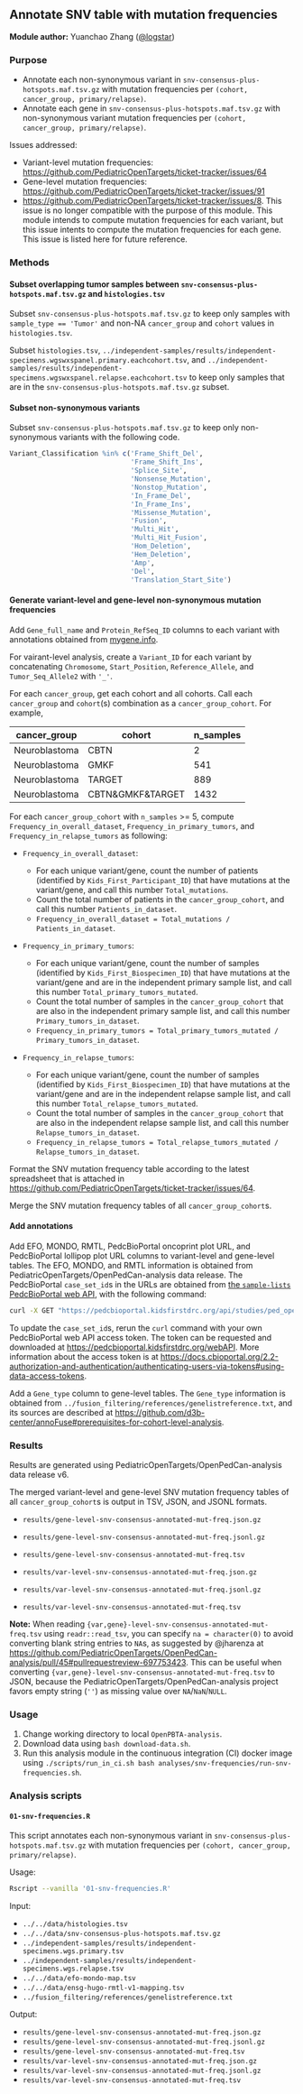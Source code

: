 ## Annotate SNV table with mutation frequencies

**Module author:** Yuanchao Zhang ([@logstar](https://github.com/logstar))

### Purpose

- Annotate each non-synonymous variant in `snv-consensus-plus-hotspots.maf.tsv.gz` with mutation frequencies per `(cohort, cancer_group, primary/relapse)`.
- Annotate each gene in `snv-consensus-plus-hotspots.maf.tsv.gz` with non-synonymous variant mutation frequencies per `(cohort, cancer_group, primary/relapse)`.

Issues addressed:

- Variant-level mutation frequencies: <https://github.com/PediatricOpenTargets/ticket-tracker/issues/64>
- Gene-level mutation frequencies: <https://github.com/PediatricOpenTargets/ticket-tracker/issues/91>
- <https://github.com/PediatricOpenTargets/ticket-tracker/issues/8>. This issue is no longer compatible with the purpose of this module. This module intends to compute mutation frequencies for each variant, but this issue intents to compute the mutation frequencies for each gene. This issue is listed here for future reference.

### Methods

#### Subset overlapping tumor samples between `snv-consensus-plus-hotspots.maf.tsv.gz` and `histologies.tsv`

Subset `snv-consensus-plus-hotspots.maf.tsv.gz` to keep only samples with `sample_type == 'Tumor'` and non-NA `cancer_group` and `cohort` values in `histologies.tsv`.

Subset `histologies.tsv`, `../independent-samples/results/independent-specimens.wgswxspanel.primary.eachcohort.tsv`, and `../independent-samples/results/independent-specimens.wgswxspanel.relapse.eachcohort.tsv` to keep only samples that are in the `snv-consensus-plus-hotspots.maf.tsv.gz` subset.

#### Subset non-synonymous variants

Subset `snv-consensus-plus-hotspots.maf.tsv.gz` to keep only non-synonymous variants with the following code.

```R
Variant_Classification %in% c('Frame_Shift_Del',
                              'Frame_Shift_Ins',
                              'Splice_Site',
                              'Nonsense_Mutation',
                              'Nonstop_Mutation',
                              'In_Frame_Del',
                              'In_Frame_Ins',
                              'Missense_Mutation',
                              'Fusion',
                              'Multi_Hit',
                              'Multi_Hit_Fusion',
                              'Hom_Deletion',
                              'Hem_Deletion',
                              'Amp',
                              'Del',
                              'Translation_Start_Site')
```

#### Generate variant-level and gene-level non-synonymous mutation frequencies

Add `Gene_full_name` and `Protein_RefSeq_ID` columns to each variant with annotations obtained from [mygene.info](http://mygene.info/about).

For vairant-level analysis, create a `Variant_ID` for each variant by concatenating `Chromosome`, `Start_Position`, `Reference_Allele`, and `Tumor_Seq_Allele2` with `'_'`.

For each `cancer_group`, get each cohort and all cohorts. Call each `cancer_group` and `cohort`(s) combination as a `cancer_group_cohort`. For example,

| cancer_group  | cohort           | n_samples |
|---------------|------------------|-----------|
| Neuroblastoma | CBTN             | 2         |
| Neuroblastoma | GMKF             | 541       |
| Neuroblastoma | TARGET           | 889       |
| Neuroblastoma | CBTN&GMKF&TARGET | 1432      |

For each `cancer_group_cohort` with `n_samples` >= 5, compute `Frequency_in_overall_dataset`, `Frequency_in_primary_tumors`, and `Frequency_in_relapse_tumors` as following:

- `Frequency_in_overall_dataset`:
  - For each unique variant/gene, count the number of patients (identified by `Kids_First_Participant_ID`) that have mutations at the variant/gene, and call this number `Total_mutations`.
  - Count the total number of patients in the `cancer_group_cohort`, and call this number `Patients_in_dataset`.
  - `Frequency_in_overall_dataset = Total_mutations / Patients_in_dataset`.

- `Frequency_in_primary_tumors`:
  - For each unique variant/gene, count the number of samples (identified by `Kids_First_Biospecimen_ID`) that have mutations at the variant/gene and are in the independent primary sample list, and call this number `Total_primary_tumors_mutated`.
  - Count the total number of samples in the `cancer_group_cohort` that are also in the independent primary sample list, and call this number `Primary_tumors_in_dataset`.
  - `Frequency_in_primary_tumors = Total_primary_tumors_mutated / Primary_tumors_in_dataset`.

- `Frequency_in_relapse_tumors`:
  - For each unique variant/gene, count the number of samples (identified by `Kids_First_Biospecimen_ID`) that have mutations at the variant/gene and are in the independent relapse sample list, and call this number `Total_relapse_tumors_mutated`.
  - Count the total number of samples in the `cancer_group_cohort` that are also in the independent relapse sample list, and call this number `Relapse_tumors_in_dataset`.
  - `Frequency_in_relapse_tumors = Total_relapse_tumors_mutated / Relapse_tumors_in_dataset`.

Format the SNV mutation frequency table according to the latest spreadsheet that is attached in <https://github.com/PediatricOpenTargets/ticket-tracker/issues/64>.

Merge the SNV mutation frequency tables of all `cancer_group_cohort`s.

#### Add annotations

Add EFO, MONDO, RMTL, PedcBioPortal oncoprint plot URL, and PedcBioPortal lollipop plot URL columns to variant-level and gene-level tables. The EFO, MONDO, and RMTL information is obtained from PediatricOpenTargets/OpenPedCan-analysis data release. The PedcBioPortal `case_set_id`s in the URLs are obtained from [the `sample-lists` PedcBioPortal web API](https://pedcbioportal.kidsfirstdrc.org/api/swagger-ui.html#/Sample_Lists), with the following command:

```bash
curl -X GET "https://pedcbioportal.kidsfirstdrc.org/api/studies/ped_opentargets_2021/sample-lists" -H "accept: application/json" -H "Authorization: Bearer YOUR-API-ACCESS-TOKEN" > ped_opentargets_2021_pedcbio_case_set_ids.json
```

To update the `case_set_id`s, rerun the `curl` command with your own PedcBioPortal web API access token. The token can be requested and downloaded at <https://pedcbioportal.kidsfirstdrc.org/webAPI>. More information about the access token is at <https://docs.cbioportal.org/2.2-authorization-and-authentication/authenticating-users-via-tokens#using-data-access-tokens>.

Add a `Gene_type` column to gene-level tables. The `Gene_type` information is obtained from `../fusion_filtering/references/genelistreference.txt`, and its sources are described at <https://github.com/d3b-center/annoFuse#prerequisites-for-cohort-level-analysis>.

### Results

Results are generated using PediatricOpenTargets/OpenPedCan-analysis data release v6.

The merged variant-level and gene-level SNV mutation frequency tables of all `cancer_group_cohort`s is output in TSV, JSON, and JSONL formats.

- `results/gene-level-snv-consensus-annotated-mut-freq.json.gz`
- `results/gene-level-snv-consensus-annotated-mut-freq.jsonl.gz`
- `results/gene-level-snv-consensus-annotated-mut-freq.tsv`

- `results/var-level-snv-consensus-annotated-mut-freq.json.gz`
- `results/var-level-snv-consensus-annotated-mut-freq.jsonl.gz`
- `results/var-level-snv-consensus-annotated-mut-freq.tsv`

**Note:** When reading `{var,gene}-level-snv-consensus-annotated-mut-freq.tsv` using `readr::read_tsv`, you can specify `na = character(0)` to avoid converting blank string entries to `NA`s, as suggested by @jharenza at <https://github.com/PediatricOpenTargets/OpenPedCan-analysis/pull/45#pullrequestreview-697753423>. This can be useful when converting `{var,gene}-level-snv-consensus-annotated-mut-freq.tsv` to JSON, because the PediatricOpenTargets/OpenPedCan-analysis project favors empty string (`''`) as missing value over `NA`/`NaN`/`NULL`.

### Usage

1. Change working directory to local `OpenPBTA-analysis`.
2. Download data using `bash download-data.sh`.
3. Run this analysis module in the continuous integration (CI) docker image using `./scripts/run_in_ci.sh bash analyses/snv-frequencies/run-snv-frequencies.sh`.

### Analysis scripts

#### `01-snv-frequencies.R`

This script annotates each non-synonymous variant in `snv-consensus-plus-hotspots.maf.tsv.gz` with mutation frequencies per `(cohort, cancer_group, primary/relapse)`.

Usage:

```bash
Rscript --vanilla '01-snv-frequencies.R'
```

Input:

- `../../data/histologies.tsv`
- `../../data/snv-consensus-plus-hotspots.maf.tsv.gz`
- `../independent-samples/results/independent-specimens.wgs.primary.tsv`
- `../independent-samples/results/independent-specimens.wgs.relapse.tsv`
- `../../data/efo-mondo-map.tsv`
- `../../data/ensg-hugo-rmtl-v1-mapping.tsv`
- `../fusion_filtering/references/genelistreference.txt`

Output:

- `results/gene-level-snv-consensus-annotated-mut-freq.json.gz`
- `results/gene-level-snv-consensus-annotated-mut-freq.jsonl.gz`
- `results/gene-level-snv-consensus-annotated-mut-freq.tsv`
- `results/var-level-snv-consensus-annotated-mut-freq.json.gz`
- `results/var-level-snv-consensus-annotated-mut-freq.jsonl.gz`
- `results/var-level-snv-consensus-annotated-mut-freq.tsv`

